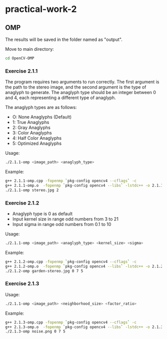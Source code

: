 # practical-work-2

## OMP
The results will be saved in the folder named as "output".

Move to main directory:
```bash
cd OpenCV-OMP
```

### Exercise 2.1.1

The program requires two arguments to run correctly. The first argument is the path to the stereo image, and the second argument is the type of anaglyph to generate. The anaglyph type should be an integer between 0 and 4, each representing a different type of anaglyph.

The anaglyph types are as follows:
- O: None Anaglyphs (Default)
- 1: True Anaglyphs
- 2: Gray Anaglyphs
- 3: Color Anaglyphs
- 4: Half Color Anaglyphs
- 5: Optimized Anaglyphs

Usage:
```bash
./2.1.1-omp <image_path> <anaglyph_type>
```

Example:
```bash
g++ 2.1.1-omp.cpp -fopenmp `pkg-config opencv4 --cflags` -c
g++ 2.1.1-omp.o  -fopenmp `pkg-config opencv4 --libs` -lstdc++ -o 2.1.1-omp
./2.1.1-omp stereo.jpg 2
```

### Exercise 2.1.2

- Anaglyph type is 0 as default
- Input kernel size in range odd numbers from 3 to 21
- Input sigma in range odd numbers from 0.1 to 10
  
Usage:
```bash
./2.1.1-omp <image_path> <anaglyph_type> <kernel_size> <sigma>
```

Example:
```bash
g++ 2.1.2-omp.cpp -fopenmp `pkg-config opencv4 --cflags` -c
g++ 2.1.2-omp.o  -fopenmp `pkg-config opencv4 --libs` -lstdc++ -o 2.1.2-omp
./2.1.2-omp garden-stereo.jpg 0 7 5
```

### Exercise 2.1.3
  
Usage:
```bash
./2.1.1-omp <image_path> <neighborhood_size> <factor_ratio>
```

Example:
```bash
g++ 2.1.3-omp.cpp -fopenmp `pkg-config opencv4 --cflags` -c
g++ 2.1.3-omp.o  -fopenmp `pkg-config opencv4 --libs` -lstdc++ -o 2.1.3-omp
./2.1.3-omp noise.png 0 7 5
```
